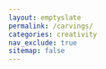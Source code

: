 ```yaml
---
layout: emptyslate
permalink: /carvings/
categories: creativity
nav_exclude: true
sitemap: false
---
```


<stop-motion folder="/assets/stopmotion/longlimb1" fps="16"></stop-motion>